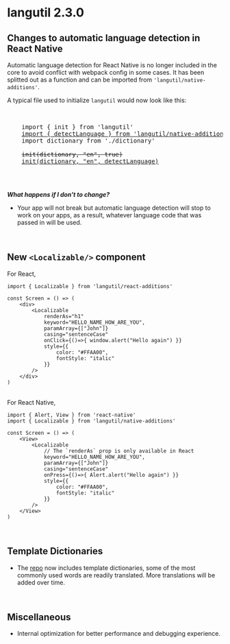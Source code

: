# langutil 2.3.0

## Changes to automatic language detection in React Native
Automatic language detection for React Native is no longer included in the core to avoid conflict with webpack config in some cases. It has been splitted out as a function and can be imported from `'langutil/native-additions'`.

A typical file used to initialize `langutil` would now look like this:

<pre>


    import { init } from 'langutil'
    <ins>import { detectLanguage } from 'langutil/native-additions'</ins>
    import dictionary from './dictionary'

    <del>init(dictionary, "en", true)</del>
    <ins>init(dictionary, "en", detectLanguage)</ins>

</pre>

<br/>

***What happens if I don't to change?***
* Your app will not break but automatic language detection will stop to work on your apps, as a result, whatever language code that was passed in will be used.


<br/>

## New `<Localizable/>` component

For React,

    import { Localizable } from 'langutil/react-additions'

    const Screen = () => (
        <div>
            <Localizable
                renderAs="h1"
                keyword="HELLO_NAME_HOW_ARE_YOU",
                paramArray={["John"]}
                casing="sentenceCase"
                onClick={()=>{ window.alert("Hello again") }}
                style={{
                    color: "#FFAA00",
                    fontStyle: "italic"
                }}
            />
        </div>
    )


<br/>
For React Native,

    import { Alert, View } from 'react-native'
    import { Localizable } from 'langutil/native-additions'

    const Screen = () => (
        <View>
            <Localizable
                // The `renderAs` prop is only available in React
                keyword="HELLO_NAME_HOW_ARE_YOU",
                paramArray={["John"]}
                casing="sentenceCase"
                onPress={()=>{ Alert.alert("Hello again") }}
                style={{
                    color: "#FFAA00",
                    fontStyle: "italic"
                }}
            />
        </View>
    )
<br/>

## Template Dictionaries
* The [repo](https://github.com/chin98edwin/langutil/tree/master/dictionary) now includes template dictionaries, some of the most commonly used words are readily translated. More translations will be added over time.

<br/>

## Miscellaneous
* Internal optimization for better performance and debugging experience.

<br/>